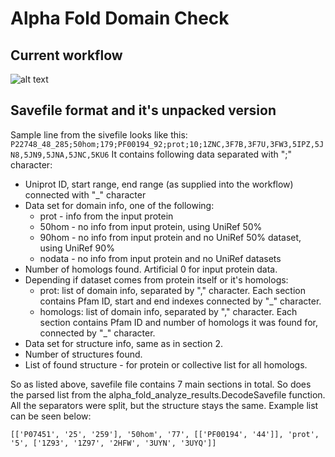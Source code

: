 # Alpha Fold Domain Check

## Current workflow
![alt text](https://github.com/exsto1/alpha_fold_wrapper/blob/7b6eaa8bfa0a14e85901674893ab3cac8830503f/info/alpha_fold.png)

## Savefile format and it's unpacked version
Sample line from the sivefile looks like this:
```P22748_48_285;50hom;179;PF00194_92;prot;10;1ZNC,3F7B,3F7U,3FW3,5IPZ,5JN8,5JN9,5JNA,5JNC,5KU6```
It contains following data separated with ";" character:
- Uniprot ID, start range, end range (as supplied into the workflow) connected with "_" character
- Data set for domain info, one of the following:
    - prot - info from the input protein
    - 50hom - no info from input protein, using UniRef 50%
    - 90hom - no info from input protein and no UniRef 50% dataset, using UniRef 90%
    - nodata - no info from input protein and no UniRef datasets
- Number of homologs found. Artificial 0 for input protein data.
- Depending if dataset comes from protein itself or it's homologs:
    - prot: list of domain info, separated by "," character. Each section contains Pfam ID, start and end indexes connected by "_" character.
    - homologs: list of domain info, separated by "," character. Each section contains Pfam ID and number of homologs it was found for, connected by "_" character.
- Data set for structure info, same as in section 2.
- Number of structures found.
- List of found structure - for protein or collective list for all homologs.

So as listed above, savefile file contains 7 main sections in total. 
So does the parsed list from the alpha_fold_analyze_results.DecodeSavefile function.
All the separators were split, but the structure stays the same.
Example list can be seen below:

``` [['P07451', '25', '259'], '50hom', '77', [['PF00194', '44']], 'prot', '5', ['1Z93', '1Z97', '2HFW', '3UYN', '3UYQ']] ```
